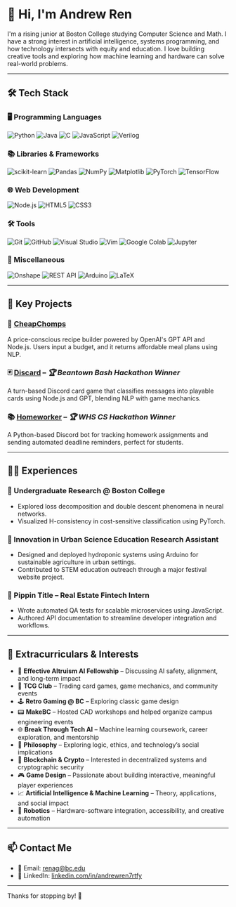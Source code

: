 # 👋 Hi, I'm Andrew Ren

I'm a rising junior at Boston College studying Computer Science and Math. I have a strong interest in artificial intelligence, systems programming, and how technology intersects with equity and education. I love building creative tools and exploring how machine learning and hardware can solve real-world problems.

---

## 🛠 Tech Stack
### 🖥️ Programming Languages
![Python](https://img.shields.io/badge/-Python-%2314354C?style=flat-square&logo=python&logoColor=white)
![Java](https://img.shields.io/badge/-Java-%23ED8B00?style=flat-square&logo=oracle&logoColor=white)
![C](https://img.shields.io/badge/-C-%2300599C?style=flat-square&logo=c&logoColor=white)
![JavaScript](https://img.shields.io/badge/-JavaScript-%23F7DF1C?style=flat-square&logo=javascript&logoColor=000)
![Verilog](https://img.shields.io/badge/-Verilog-%23B71C1C?style=flat-square&logo=verilog&logoColor=white)

### 📚 Libraries & Frameworks
![scikit-learn](https://img.shields.io/badge/-scikit--learn-%23F7931E?style=flat-square&logo=scikit-learn&logoColor=white)
![Pandas](https://img.shields.io/badge/-Pandas-%23150458?style=flat-square&logo=pandas&logoColor=white)
![NumPy](https://img.shields.io/badge/-NumPy-%23013243?style=flat-square&logo=numpy&logoColor=white)
![Matplotlib](https://img.shields.io/badge/-matplotlib-%230099C8?style=flat-square&logo=plotly&logoColor=white)
![PyTorch](https://img.shields.io/badge/-PyTorch-%23EE4C2C?style=flat-square&logo=pytorch&logoColor=white)
![TensorFlow](https://img.shields.io/badge/-TensorFlow-%23FF6F00?style=flat-square&logo=tensorflow&logoColor=white)

### 🌐 Web Development
![Node.js](https://img.shields.io/badge/-Node.js-%23339933?style=flat-square&logo=node.js&logoColor=white)
![HTML5](https://img.shields.io/badge/-HTML5-%23E44D27?style=flat-square&logo=html5&logoColor=ffffff)
![CSS3](https://img.shields.io/badge/-CSS3-%231572B6?style=flat-square&logo=css3)

### 🛠️ Tools
![Git](https://img.shields.io/badge/-Git-%23F05032?style=flat-square&logo=git&logoColor=white)
![GitHub](https://img.shields.io/badge/-GitHub-%23121011?style=flat-square&logo=github&logoColor=white)
![Visual Studio](https://img.shields.io/badge/-Visual%20Studio-%235C2D91?style=flat-square&logo=visual-studio&logoColor=white)
![Vim](https://img.shields.io/badge/-Vim-%23019733?style=flat-square&logo=vim&logoColor=white)
![Google Colab](https://img.shields.io/badge/-Google%20Colab-%23F9AB00?style=flat-square&logo=google-colab&logoColor=white)
![Jupyter](https://img.shields.io/badge/-Jupyter-%23F37626?style=flat-square&logo=jupyter&logoColor=white)

### 🔧 Miscellaneous
![Onshape](https://img.shields.io/badge/-Onshape-%23007DC5?style=flat-square&logo=onshape&logoColor=white)
![REST API](https://img.shields.io/badge/-REST%20API-%23000000?style=flat-square&logo=api&logoColor=white)
![Arduino](https://img.shields.io/badge/-Arduino-%2300979D?style=flat-square&logo=arduino&logoColor=white)
![LaTeX](https://img.shields.io/badge/-LaTeX-%23008080?style=flat-square&logo=latex&logoColor=white)

---

## 🚀 Key Projects

### 🥘 [CheapChomps](https://github.com/RealAndrewRen/CheapChomps)  
A price-conscious recipe builder powered by OpenAI's GPT API and Node.js. Users input a budget, and it returns affordable meal plans using NLP.

### 🃏 [Discard](https://github.com/RealAndrewRen/Discard) – *🏆 Beantown Bash Hackathon Winner*  
A turn-based Discord card game that classifies messages into playable cards using Node.js and GPT, blending NLP with game mechanics.

### 📚 [Homeworker](https://github.com/RealAndrewRen/Homeworker) – *🏆 WHS CS Hackathon Winner*  
A Python-based Discord bot for tracking homework assignments and sending automated deadline reminders, perfect for students.

---

## 🧑‍💻 Experiences

### 🧪 Undergraduate Research @ Boston College  
- Explored loss decomposition and double descent phenomena in neural networks.  
- Visualized H-consistency in cost-sensitive classification using PyTorch.

### 🌱 Innovation in Urban Science Education Research Assistant  
- Designed and deployed hydroponic systems using Arduino for sustainable agriculture in urban settings.  
- Contributed to STEM education outreach through a major festival website project.

### 🏢 Pippin Title – Real Estate Fintech Intern  
- Wrote automated QA tests for scalable microservices using JavaScript.  
- Authored API documentation to streamline developer integration and workflows.

---

## 🌟 Extracurriculars & Interests

- 🧠 **Effective Altruism AI Fellowship** – Discussing AI safety, alignment, and long-term impact  
- 🧩 **TCG Club** – Trading card games, game mechanics, and community events  
- 🕹 **Retro Gaming @ BC** – Exploring classic game design   
- 📟 **MakeBC** – Hosted CAD workshops and helped organize campus engineering events  
- 🌐 **Break Through Tech AI** – Machine learning coursework, career exploration, and mentorship  
- 📜 **Philosophy** – Exploring logic, ethics, and technology’s social implications  
- 🔐 **Blockchain & Crypto** – Interested in decentralized systems and cryptographic security  
- 🎮 **Game Design** – Passionate about building interactive, meaningful player experiences  
- 📈 **Artificial Intelligence & Machine Learning** – Theory, applications, and social impact  
- 🤖 **Robotics** – Hardware-software integration, accessibility, and creative automation

---

## 📫 Contact Me

- 📧 Email: [renag@bc.edu](mailto:renag@bc.edu)  
- 💼 LinkedIn: [linkedin.com/in/andrewren7rtfy](https://linkedin.com/in/andrewren7rtfy)  

---

Thanks for stopping by! 👾
